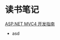 # 读书笔记

[ASP.NET MVC4 开发指南](https://github.com/ArcherGrey/study/blob/master/ASP.NET/MVC%E5%BC%80%E5%8F%91%E6%8C%87%E5%8D%97.md)
- asd 
